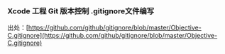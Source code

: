 ### Xcode 工程 Git 版本控制 .gitignore文件编写

出处：[https://github.com/github/gitignore/blob/master/Objective-C.gitignore](https://github.com/github/gitignore/blob/master/Objective-C.gitignore)